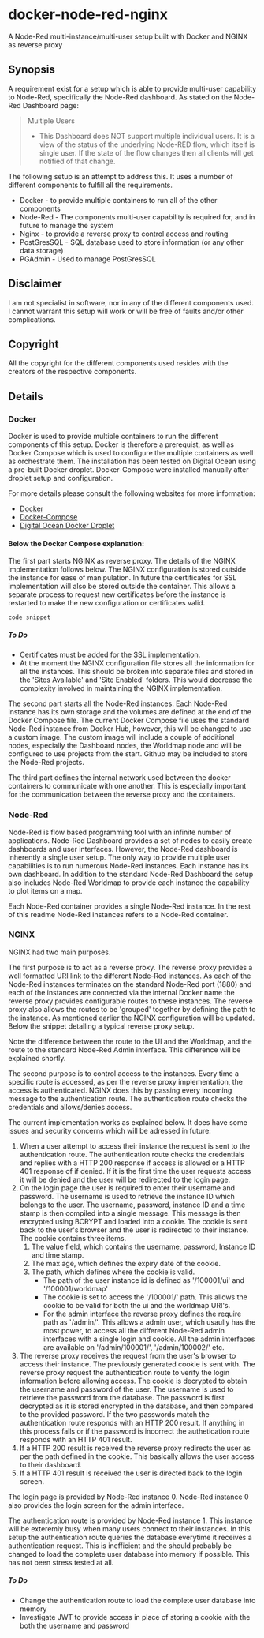 # docker-node-red-nginx
A Node-Red multi-instance/multi-user setup built with Docker and NGINX as reverse proxy
## Synopsis
A requirement exist for a setup which is able to provide multi-user capability to Node-Red, specifically the Node-Red dashboard. As stated on the Node-Red Dashboard page:

> Multiple Users
> - This Dashboard does NOT support multiple individual users. It is a view of the status of the underlying Node-RED flow, which itself is single user. If the state of the flow changes then all clients will get notified of that change.

The following setup is an attempt to address this. It uses a number of different components to fulfill all the requirements. 

* Docker - to provide multiple containers to run all of the other components
* Node-Red - The components multi-user capability is required for, and in future to manage the system
* Nginx - to provide a reverse proxy to control access and routing
* PostGresSQL - SQL database used to store information (or any other data storage)
* PGAdmin - Used to manage PostGresSQL

## Disclaimer
I am not specialist in software, nor in any of the different components used. I cannot warrant this setup will work or will be free of faults and/or other complications.

## Copyright
All the copyright for the different components used resides with the creators of the respective components.

## Details
### Docker
Docker is used to provide multiple containers to run the different components of this setup. Docker is therefore a prerequist, as well as Docker Compose which is used to configure the multiple containers as well as orchestrate them. The installation has been tested on Digital Ocean using a pre-built Docker droplet. Docker-Compose were installed manually after droplet setup and configuration.

For more details please consult the following websites for more information:
* [Docker](https://www.docker.com/)
* [Docker-Compose](https://docs.docker.com/compose/)
* [Digital Ocean Docker Droplet](https://www.digitalocean.com/products/one-click-apps/docker/)

#### Below the Docker Compose explanation:
The first part starts NGINX as reverse proxy. The details of the NGINX implementation follows below. The NGINX configuration is stored outside the instance for ease of manipulation. In future the certificates for SSL implementation will also be stored outside the container. This allows a separate process to request new certificates before the instance is restarted to make the new configuration or certificates valid.

```code snippet```

##### To Do
* Certificates must be added for the SSL implementation.
* At the moment the NGINX configuration file stores all the information for all the instances. This should be broken into separate files and stored in the 'Sites Available' and 'Site Enabled' folders. This would decrease the complexity involved in maintaining the NGINX implementation.

The second part starts all the Node-Red instances. Each Node-Red instance has its own storage and the volumes are defined at the end of the Docker Compose file. The current Docker Compose file uses the standard Node-Red instance from Docker Hub, however, this will be changed to use a custom image. The custom image will include a couple of additional nodes, especially the Dashboard nodes, the Worldmap node and will be configured to use projects from the start. Github may be included to store the Node-Red projects.

The third part defines the internal network used between the docker containers to communicate with one another. This is especially important for the communication between the reverse proxy and the containers. 

### Node-Red
Node-Red is flow based programming tool with an infinite number of applications. Node-Red Dashboard provides a set of nodes to easily create dashboards and user interfaces. However, the Node-Red dashboard is inherently a single user setup. The only way to provide multiple user capabilities is to run numerous Node-Red instances. Each instance has its own dashboard. In addition to the standard Node-Red Dashboard the setup also includes Node-Red Worldmap to provide each instance the capability to plot items on a map.

Each Node-Red container provides a single Node-Red instance. In the rest of this readme Node-Red instances refers to a Node-Red container.

### NGINX
NGINX had two main purposes. 

The first purpose is to act as a reverse proxy. The reverse proxy provides a well formatted URI link to the different Node-Red instances. As each of the Node-Red instances terminates on the standard Node-Red port (1880) and each of the instances are connected via the internal Docker name the reverse proxy provides configurable routes to these instances. The reverse proxy also allows the routes to be 'grouped' together by defining the path to the instance. As mentioned earlier the NGINX configuration will be updated. Below the snippet detailing a typical reverse proxy setup. 

Note the difference between the route to the UI and the Worldmap, and the route to the standard Node-Red Admin interface. This difference will be explained shortly.

The second purpose is to control access to the instances. Every time a specific route is accessed, as per the reverse proxy implementation, the access is authenticated. NGINX does this by passing every incoming message to the authentication route. The authentication route checks the credentials and allows/denies access.

The current implementation works as explained below. It does have some issues and security concerns which will be adressed in future:
1. When a user attempt to access their instance the request is sent to the authentication route. The authentication route checks the credentials and replies with a HTTP 200 response if access is allowed or a HTTP 401 response of if denied. If it is the first time the user requests access it will be denied and the user will be redirected to the login page.
1. On the login page the user is required to enter their username and password. The username is used to retrieve the instance ID which belongs to the user. The username, password, instance ID and a time stamp is then compiled into a single message. This message is then encrypted using BCRYPT and loaded into a cookie. The cookie is sent back to the user's browser and the user is redirected to their instance. The cookie contains three items.
   1. The value field, which contains the username, password, Instance ID and time stamp.
   1. The max age, which defines the expiry date of the cookie.
   1. The path, which defines where the cookie is valid. 
      * The path of the user instance id is defined as '/100001/ui' and '/100001/worldmap'
      * The cookie is set to access the '/100001/' path. This allows the cookie to be valid for both the ui and the worldmap URI's.
      * For the admin interface the reverse proxy defines the require path as '/admin/'. This allows a admin user, which usaully has the most power, to access all the different Node-Red admin interfaces with a single login and cookie. All the admin interfaces are available on '/admin/100001/', '/admin/100002/' etc.
1. The reverse proxy receives the request from the user's browser to access their instance. The previously generated cookie is sent with. The reverse proxy request the authentication route to verify the login information before allowing access. The cookie is decrypted to obtain the username and password of the user. The username is used to retrieve the password from the database. The password is first decrypted as it is stored encrypted in the database, and then compared to the provided password. If the two passwords match the authentication route responds with an HTTP 200 result. If anything in this process fails or if the password is incorrect the authetication route responds with an HTTP 401 result.
1. If a HTTP 200 result is received the reverse proxy redirects the user as per the path defined in the cookie. This basically allows the user access to their dashboard.
1. If a HTTP 401 result is received the user is directed back to the login screen.

The login page is provided by Node-Red instance 0. Node-Red instance 0 also provides the login screen for the admin interface.

The authentication route is provided by Node-Red instance 1. This instance will be exteremly busy when many users connect to their instances. In this setup the authentication route queries the database everytime it receives a authentication request. This is inefficient and the should probably be changed to load the complete user database into memory if possible. This has not been stress tested at all.

##### To Do
* Change the authentication route to load the complete user database into memory
* Investigate JWT to provide access in place of storing a cookie with the both the username and password

